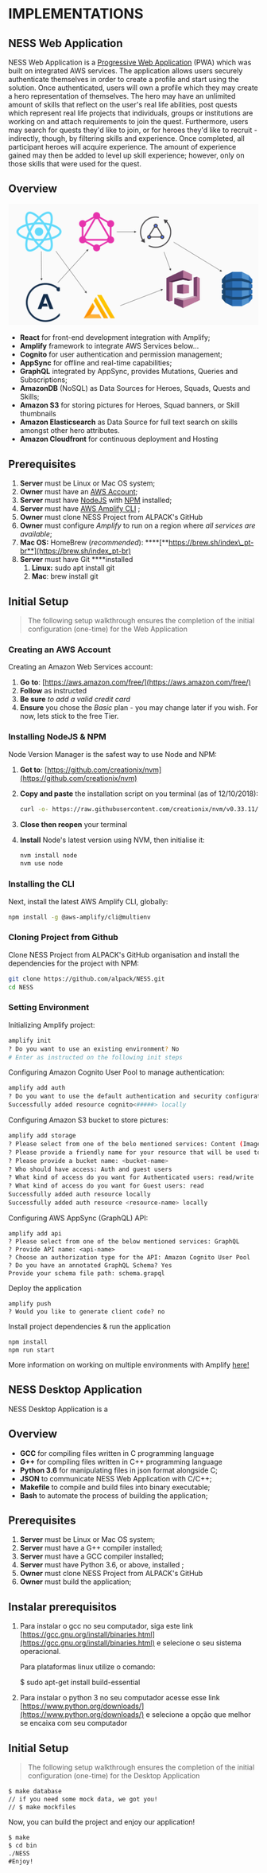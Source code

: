 # IMPLEMENTATIONS

## NESS Web Application

NESS Web Application is a [Progressive Web Application](https://developers.google.com/web/progressive-web-apps/) \(PWA\) which was built on integrated AWS services. The application allows users securely authenticate themselves in order to create a profile and start using the solution. Once authenticated, users will own a profile which they may create a hero representation of themselves. The hero may have an unlimited amount of skills that reflect on the user's real life abilities, post quests which represent real life projects that individuals, groups or institutions are working on and attach requirements to join the quest. Furthermore, users may search for quests they'd like to join, or for heroes they'd like to recruit - indirectly, though, by filtering skills and experience. Once completed, all participant heroes will acquire experience. The amount of experience gained may then be added to level up skill experience; however, only on those skills that were used for the quest.

## Overview

![](.gitbook/assets/arch.png)

* **React** for front-end development integration with Amplify;
* **Amplify** framework to integrate AWS Services below...
* **Cognito** for user authentication and permission management;
* **AppSync** for offline and real-time capabilities;
* **GraphQL** integrated by AppSync, provides Mutations, Queries and Subscriptions;
* **AmazonDB** \(NoSQL\) as Data Sources for Heroes, Squads, Quests and Skills;
* **Amazon S3** for storing pictures for Heroes, Squad banners, or Skill thumbnails
* **Amazon Elasticsearch** as Data Source for full text search on skills amongst other hero attributes.
* **Amazon Cloudfront** for continuous deployment and Hosting

## **Prerequisites**

1. **Server** must be Linux or Mac OS system;
2. **Owner** must have an [AWS Account](https://aws.amazon.com/mobile/details);
3. **Server** must have [NodeJS](https://nodejs.org/en/download/) with [NPM](https://docs.npmjs.com/getting-started/installing-node) installed;
4. **Server** must have [AWS Amplify CLI](https://github.com/aws-amplify/amplify-cli) ;
5. **Owner** must clone NESS Project from ALPACK's GitHub
6. **Owner** must configure _Amplify_ to run on a region where _all_ _services are available_;
7. **Mac OS:** HomeBrew \(_recommended_\): ****[**https://brew.sh/index\_pt-br**](https://brew.sh/index_pt-br)
8. **Server** must have Git ****installed
   1. **Linux:** sudo apt install git
   2. **Mac**: brew install git

## Initial Setup

> The following setup walkthrough ensures the completion of the initial configuration \(one-time\) for the Web Application

### Creating an AWS Account 

Creating an Amazon Web Services account:

1. **Go** **to**: [https://aws.amazon.com/free/](https://aws.amazon.com/free/)
2. **Follow** as instructed
3. **Be sure** _to add a valid credit card_
4. **Ensure** you chose the _Basic_ plan - you may change later if you wish. For now, lets stick to the free Tier.

### Installing NodeJS & NPM

Node Version Manager is the safest way to use Node and NPM:

1. **Got to**: [https://github.com/creationix/nvm](https://github.com/creationix/nvm)
2. **Copy and paste** the installation script on you terminal \(as of 12/10/2018\): 

   ```bash
   curl -o- https://raw.githubusercontent.com/creationix/nvm/v0.33.11/install.sh | bash
   ```

3. **Close then reopen** your terminal
4. **Install** Node's latest version using NVM, then initialise it:

   ```bash
   nvm install node
   nvm use node
   ```

### Installing the CLI

Next, install the latest AWS Amplify CLI, globally:

```bash
npm install -g @aws-amplify/cli@multienv
```

### Cloning Project from Github

Clone NESS Project from ALPACK's GitHub organisation and install the dependencies for the project with NPM:

```bash
git clone https://github.com/alpack/NESS.git
cd NESS
```

### Setting Environment 

Initializing Amplify project:

```bash
amplify init
? Do you want to use an existing environment? No
# Enter as instructed on the following init steps
```

Configuring Amazon Cognito User Pool to manage authentication:

```bash
amplify add auth
? Do you want to use the default authentication and security configuration? Yes, use the default configuration.
Successfully added resource cognito<#####> locally
```

Configuring Amazon S3 bucket to store pictures:

```bash
amplify add storage
? Please select from one of the belo mentioned services: Content (Images, audio, video, etc.)
? Please provide a friendly name for your resource that will be used to label this category in the project: <resource-name>
? Please provide a bucket name: <bucket-name>
? Who should have access: Auth and guest users
? What kind of access do you want for Authenticated users: read/write
? What kind of access do you want for Guest users: read
Successfully added auth resource locally
Successfully added auth resource <resource-name> locally
```

Configuring AWS AppSync \(GraphQL\) API:

```text
amplify add api
? Please select from one of the below mentioned services: GraphQL
? Provide API name: <api-name>
? Choose an authorization type for the API: Amazon Cognito User Pool
? Do you have an annotated GraphQL Schema? Yes
Provide your schema file path: schema.grapql
```

Deploy the application

```text
amplify push
? Would you like to generate client code? no
```

Install project dependencies & run the application

```text
npm install
npm run start
```

More information on working on multiple environments with Amplify [here!](https://aws-amplify.github.io/docs/cli/multienv?sdk=js)

## NESS Desktop Application

NESS Desktop Application is a 

## Overview

* **GCC** for compiling files written in C programming language
* **G++** for compiling files written in C++ programming language
* **Python 3.6** for manipulating files in json format alongside C;
* **JSON** to communicate NESS Web Application with C/C++;
* **Makefile** to compile and build files into binary executable;
* **Bash** to automate the process of building the application;

## **Prerequisites**

1. **Server** must be Linux or Mac OS system;
2. **Server** must have a G++ compiler installed;
3. **Server** must have a GCC compiler installed;
4. **Server** must have Python 3.6, or above, installed ;
5. **Owner** must clone NESS Project from ALPACK's GitHub
6. **Owner** must build the application;

## Instalar prerequisitos

1. Para instalar o gcc no seu computador, siga este link [https://gcc.gnu.org/install/binaries.html](https://gcc.gnu.org/install/binaries.html) e selecione o seu sistema operacional. 

   Para plataformas linux utilize o comando: 

   $ sudo apt-get install build-essential

2. Para instalar o python 3 no seu computador acesse esse link [https://www.python.org/downloads/](https://www.python.org/downloads/) e selecione a opção que melhor se encaixa com seu computador 

## Initial Setup

> The following setup walkthrough ensures the completion of the initial configuration \(one-time\) for the Desktop Application

```text
$ make database
// if you need some mock data, we got you! 
// $ make mockfiles
```

Now, you can build the project and enjoy our application!

```text
$ make
$ cd bin
./NESS 
#Enjoy!
```

